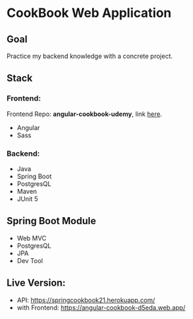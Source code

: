 # CookBook Web Application

## Goal
Practice my backend knowledge with a concrete project.

## Stack
### Frontend:
Frontend Repo: **angular-cookbook-udemy**, link [here](https://github.com/Ahiiia92/angular-cookbook-udemy).
- Angular
- Sass

### Backend:
- Java
- Spring Boot
- PostgresQL
- Maven
- JUnit 5

## Spring Boot Module
- Web MVC
- PostgresQL
- JPA
- Dev Tool

## Live Version:
- API: https://springcookbook21.herokuapp.com/
- with Frontend: https://angular-cookbook-d5eda.web.app/

